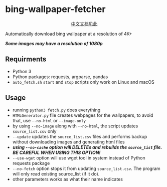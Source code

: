 # bing-wallpaper-fetcher
<p align="center">
    <a href="README_ZH.md"> 中文文档见此 </a>
</p>

Automatically download bing wallpaper at a resolution of 4K+ 

***Some images may have a resolution of 1080p***

## Requirments
- Python 3
- Python packages:  requests, argparse, pandas
- `auto_fetch.sh` `start` and `stop` scripts only work on Linux and macOS

## Usage
- running `python3 fetch.py` does everything
- `HTMLGenerator.py` file creates webpages for the wallpapers, to avoid that, use `--no-html` or `--image-only`
- by using `--no-image` along with  `--no-html`, the script updates `source_list.csv` only   
- `--update` updates the `source_list.csv` files and performs backup without downloading images and generating html files
- ***using `--no-cache` option will DELETEs and rebuilds the `source_list` file. BE CAREFUL WHEN USING THIS OPTION!***
- `--use-wget` option will use wget tool in system instead of Python requests package
- `--no-fetch` option stops it from updating `source_list.csv`. The program will only read existing source_list (if it do).
- other parameters works as what their name indicates
